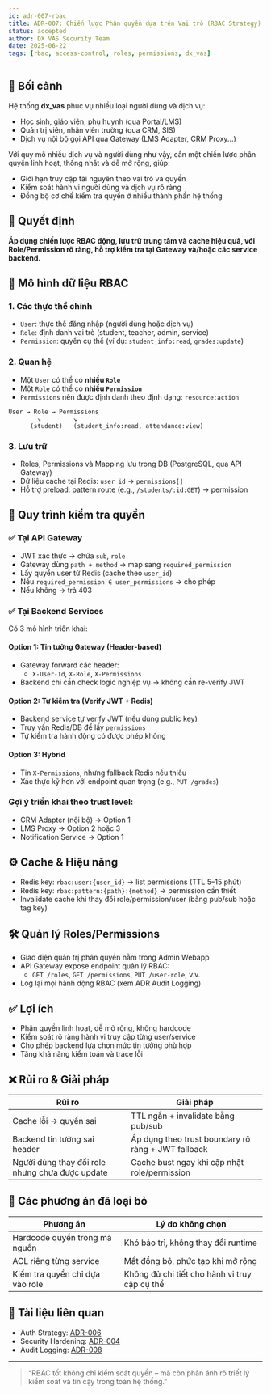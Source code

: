 ```yaml
---
id: adr-007-rbac
title: ADR-007: Chiến lược Phân quyền dựa trên Vai trò (RBAC Strategy) cho hệ thống dx_vas
status: accepted
author: DX VAS Security Team
date: 2025-06-22
tags: [rbac, access-control, roles, permissions, dx_vas]
---
```


## 📌 Bối cảnh

Hệ thống **dx_vas** phục vụ nhiều loại người dùng và dịch vụ:
- Học sinh, giáo viên, phụ huynh (qua Portal/LMS)
- Quản trị viên, nhân viên trường (qua CRM, SIS)
- Dịch vụ nội bộ gọi API qua Gateway (LMS Adapter, CRM Proxy...)

Với quy mô nhiều dịch vụ và người dùng như vậy, cần một chiến lược phân quyền linh hoạt, thống nhất và dễ mở rộng, giúp:
- Giới hạn truy cập tài nguyên theo vai trò và quyền
- Kiểm soát hành vi người dùng và dịch vụ rõ ràng
- Đồng bộ cơ chế kiểm tra quyền ở nhiều thành phần hệ thống

## 🧠 Quyết định

**Áp dụng chiến lược RBAC động, lưu trữ trung tâm và cache hiệu quả, với Role/Permission rõ ràng, hỗ trợ kiểm tra tại Gateway và/hoặc các service backend.**

## 🧩 Mô hình dữ liệu RBAC

### 1. Các thực thể chính
- `User`: thực thể đăng nhập (người dùng hoặc dịch vụ)
- `Role`: định danh vai trò (student, teacher, admin, service)
- `Permission`: quyền cụ thể (ví dụ: `student_info:read`, `grades:update`)

### 2. Quan hệ
- Một `User` có thể có **nhiều `Role`**
- Một `Role` có thể có **nhiều `Permission`**
- `Permissions` nên được định danh theo định dạng: `resource:action`

```text
User → Role → Permissions
        ↘         ↘
      (student)   (student_info:read, attendance:view)
```

### 3. Lưu trữ
- Roles, Permissions và Mapping lưu trong DB (PostgreSQL, qua API Gateway)
- Dữ liệu cache tại Redis: `user_id` → `permissions[]`
- Hỗ trợ preload: pattern route (e.g., `/students/:id:GET`) → permission

## 🔐 Quy trình kiểm tra quyền

### ✅ Tại API Gateway
- JWT xác thực → chứa `sub`, `role`
- Gateway dùng `path + method` → map sang `required_permission`
- Lấy quyền user từ Redis (cache theo `user_id`)
- Nếu `required_permission ∈ user_permissions` → cho phép
- Nếu không → trả 403

### ✅ Tại Backend Services
Có 3 mô hình triển khai:

#### **Option 1: Tin tưởng Gateway (Header-based)**
- Gateway forward các header:
  - `X-User-Id`, `X-Role`, `X-Permissions`
- Backend chỉ cần check logic nghiệp vụ → không cần re-verify JWT

#### **Option 2: Tự kiểm tra (Verify JWT + Redis)**
- Backend service tự verify JWT (nếu dùng public key)
- Truy vấn Redis/DB để lấy `permissions`
- Tự kiểm tra hành động có được phép không

#### **Option 3: Hybrid**
- Tin `X-Permissions`, nhưng fallback Redis nếu thiếu
- Xác thực kỹ hơn với endpoint quan trọng (e.g., `PUT /grades`)

### Gợi ý triển khai theo trust level:
- CRM Adapter (nội bộ) → Option 1
- LMS Proxy → Option 2 hoặc 3
- Notification Service → Option 1

## ⚙️ Cache & Hiệu năng
- Redis key: `rbac:user:{user_id}` → list permissions (TTL 5–15 phút)
- Redis key: `rbac:pattern:{path}:{method}` → permission cần thiết
- Invalidate cache khi thay đổi role/permission/user (bằng pub/sub hoặc tag key)

## 🛠 Quản lý Roles/Permissions
- Giao diện quản trị phân quyền nằm trong Admin Webapp
- API Gateway expose endpoint quản lý RBAC:
  - `GET /roles`, `GET /permissions`, `PUT /user-role`, v.v.
- Log lại mọi hành động RBAC (xem ADR Audit Logging)

## ✅ Lợi ích

- Phân quyền linh hoạt, dễ mở rộng, không hardcode
- Kiểm soát rõ ràng hành vi truy cập từng user/service
- Cho phép backend lựa chọn mức tin tưởng phù hợp
- Tăng khả năng kiểm toán và trace lỗi

## ❌ Rủi ro & Giải pháp

| Rủi ro | Giải pháp |
|--------|-----------|
| Cache lỗi → quyền sai | TTL ngắn + invalidate bằng pub/sub |
| Backend tin tưởng sai header | Áp dụng theo trust boundary rõ ràng + JWT fallback |
| Người dùng thay đổi role nhưng chưa được update | Cache bust ngay khi cập nhật role/permission |

## 🔄 Các phương án đã loại bỏ

| Phương án | Lý do không chọn |
|-----------|------------------|
| Hardcode quyền trong mã nguồn | Khó bảo trì, không thay đổi runtime |
| ACL riêng từng service | Mất đồng bộ, phức tạp khi mở rộng |
| Kiểm tra quyền chỉ dựa vào role | Không đủ chi tiết cho hành vi truy cập cụ thể |

## 📎 Tài liệu liên quan

- Auth Strategy: [ADR-006](./adr-006-auth-strategy.md)
- Security Hardening: [ADR-004](./adr-004-security.md)
- Audit Logging: [ADR-008](./adr-008-audit-logging.md)

---
> “RBAC tốt không chỉ kiểm soát quyền – mà còn phản ánh rõ triết lý kiểm soát và tin cậy trong toàn hệ thống.”
